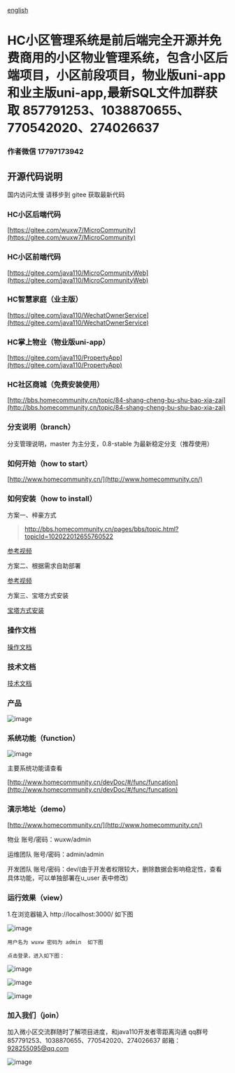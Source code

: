 [english](Readme_en.md)
# HC小区管理系统是前后端完全开源并免费商用的小区物业管理系统，包含小区后端项目，小区前段项目，物业版uni-app和业主版uni-app,最新SQL文件加群获取 857791253、1038870655、770542020、274026637

### 作者微信 17797173942

## 开源代码说明

国内访问太慢 请移步到 gitee 获取最新代码

### HC小区后端代码
 [https://gitee.com/wuxw7/MicroCommunity](https://gitee.com/wuxw7/MicroCommunity)
### HC小区前端代码
[https://gitee.com/java110/MicroCommunityWeb](https://gitee.com/java110/MicroCommunityWeb)
### HC智慧家庭（业主版）
[https://gitee.com/java110/WechatOwnerService](https://gitee.com/java110/WechatOwnerService)
### HC掌上物业（物业版uni-app）
[https://gitee.com/java110/PropertyApp](https://gitee.com/java110/PropertyApp)

### HC社区商城（免费安装使用）
[http://bbs.homecommunity.cn/topic/84-shang-cheng-bu-shu-bao-xia-zai](http://bbs.homecommunity.cn/topic/84-shang-cheng-bu-shu-bao-xia-zai)

### 分支说明（branch）

分支管理说明，master 为主分支，0.8-stable 为最新稳定分支（推荐使用）


### 如何开始（how to start）

[http://www.homecommunity.cn/](http://www.homecommunity.cn/)

### 如何安装（how to install）

方案一、梓豪方式

> http://bbs.homecommunity.cn/pages/bbs/topic.html?topicId=102022012655760522


[参考视频](https://www.bilibili.com/video/BV1Zq4y1c7Ph?spm_id_from=333.999.0.0)

方案二、根据需求自助部署

[参考视频](https://www.bilibili.com/video/BV1N7411E7rf/)

方案三、宝塔方式安装

[宝塔方式安装](http://bbs.homecommunity.cn/pages/bbs/topic.html?topicId=102021110831560082)

### 操作文档

[操作文档](http://www.homecommunity.cn/operateDoc)

### 技术文档

[技术文档](http://www.homecommunity.cn/devDoc)

    
### 产品

   ![image](docs/img/hc.png)

    
### 系统功能（function） 

   ![image](docs/img/func.png)
   
   主要系统功能请查看
     
   [http://www.homecommunity.cn/devDoc/#/func/funcation](http://www.homecommunity.cn/devDoc/#/func/funcation)
  

### 演示地址（demo）

[http://www.homecommunity.cn/](http://www.homecommunity.cn/)

物业 账号/密码：wuxw/admin

运维团队 账号/密码：admin/admin

开发团队 账号/密码：dev/(由于开发者权限较大，删除数据会影响稳定性，查看具体功能，可以单独部署在u_user 表中修改)

### 运行效果（view）
1.在浏览器输入 http://localhost:3000/ 如下图

![image](docs/img/login.png)

    用户名为 wuxw 密码为 admin  如下图

    点击登录，进入如下图：

![image](docs/img/0004.png)

![image](docs/img/index.png)

![image](docs/img/owner.png)


### 加入我们（join）


加入微小区交流群随时了解项目进度，和java110开发者零距离沟通 qq群号 857791253、1038870655、770542020、274026637 邮箱：928255095@qq.com

![image](docs/img/qq.png)



